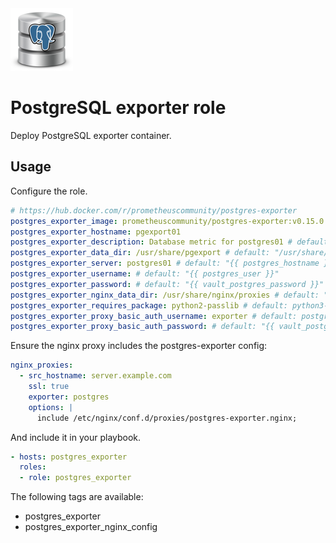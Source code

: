 <img src="/logos/postgres_exporter.png" alt="postgres_exporter logo" width="100" height="100">

# PostgreSQL exporter role

Deploy PostgreSQL exporter container.

## Usage

Configure the role.

```yml
# https://hub.docker.com/r/prometheuscommunity/postgres-exporter
postgres_exporter_image: prometheuscommunity/postgres-exporter:v0.15.0
postgres_exporter_hostname: pgexport01
postgres_exporter_description: Database metric for postgres01 # default: "PostgreSQL Exporter {{ postgres_exporter_server }}"
postgres_exporter_data_dir: /usr/share/pgexport # default: "/usr/share/{{ postgres_exporter_hostname }}"
postgres_exporter_server: postgres01 # default: "{{ postgres_hostname }}"
postgres_exporter_username: # default: "{{ postgres_user }}"
postgres_exporter_password: # default: "{{ vault_postgres_password }}"
postgres_exporter_nginx_data_dir: /usr/share/nginx/proxies # default: "{{ nginx_data_dir }}/proxies"
postgres_exporter_requires_package: python2-passlib # default: python3-passlib
postgres_exporter_proxy_basic_auth_username: exporter # default: postgres-exporter
postgres_exporter_proxy_basic_auth_password: # default: "{{ vault_postgres_exporter_proxy_basic_auth_password }}"
```

Ensure the nginx proxy includes the postgres-exporter config:

```yml
nginx_proxies:
  - src_hostname: server.example.com
    ssl: true
    exporter: postgres
    options: |
      include /etc/nginx/conf.d/proxies/postgres-exporter.nginx;
```

And include it in your playbook.

```yml
- hosts: postgres_exporter
  roles:
  - role: postgres_exporter
```

The following tags are available:

* postgres_exporter
* postgres_exporter_nginx_config
